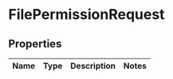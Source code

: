 
# FilePermissionRequest

## Properties
Name | Type | Description | Notes
------------ | ------------- | ------------- | -------------



